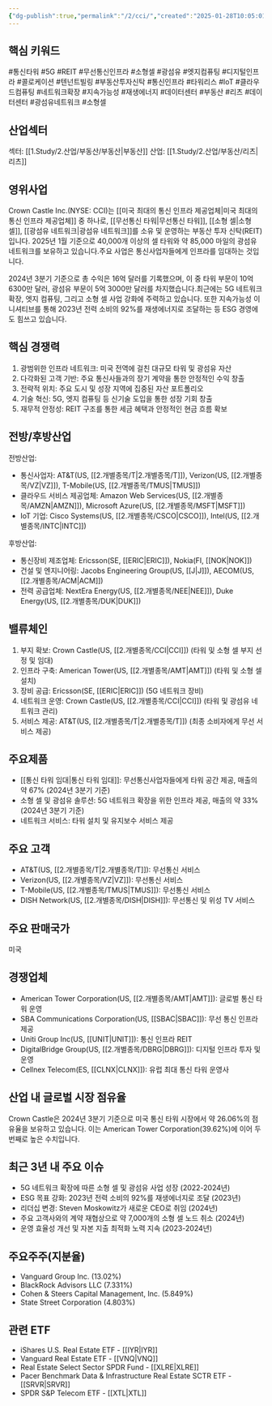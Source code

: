 ```yaml
---
{"dg-publish":true,"permalink":"/2/cci/","created":"2025-01-28T10:05:01.132+09:00","updated":"2025-07-29T21:37:04.455+09:00"}
---
```


## 핵심 키워드

#통신타워 #5G #REIT #무선통신인프라 #소형셀 #광섬유 #엣지컴퓨팅 #디지털인프라 #콜로케이션 #텐넌트빌링 #부동산투자신탁 #통신인프라 #타워리스 #IoT #클라우드컴퓨팅 #네트워크확장 #지속가능성 #재생에너지 #데이터센터 #부동산 #리츠 #데이터센터 #광섬유네트워크 #소형셀 

## 산업섹터

섹터: [[1.Study/2.산업/부동산/부동산\|부동산]]
산업: [[1.Study/2.산업/부동산/리츠\|리츠]]

## 영위사업

Crown Castle Inc.(NYSE: CCI)는 [[미국 최대의 통신 인프라 제공업체\|미국 최대의 통신 인프라 제공업체]] 중 하나로, [[무선통신 타워\|무선통신 타워]], [[소형 셀\|소형 셀]], [[광섬유 네트워크\|광섬유 네트워크]]를 소유 및 운영하는 부동산 투자 신탁(REIT)입니다. 2025년 1월 기준으로 40,000개 이상의 셀 타워와 약 85,000 마일의 광섬유 네트워크를 보유하고 있습니다.주요 사업은 통신사업자들에게 인프라를 임대하는 것입니다. 

2024년 3분기 기준으로 총 수익은 16억 달러를 기록했으며, 이 중 타워 부문이 10억 6300만 달러, 광섬유 부문이 5억 3000만 달러를 차지했습니다.최근에는 5G 네트워크 확장, 엣지 컴퓨팅, 그리고 소형 셀 사업 강화에 주력하고 있습니다. 또한 지속가능성 이니셔티브를 통해 2023년 전력 소비의 92%를 재생에너지로 조달하는 등 ESG 경영에도 힘쓰고 있습니다.

## 핵심 경쟁력

1. 광범위한 인프라 네트워크: 미국 전역에 걸친 대규모 타워 및 광섬유 자산
2. 다각화된 고객 기반: 주요 통신사들과의 장기 계약을 통한 안정적인 수익 창출
3. 전략적 위치: 주요 도시 및 성장 지역에 집중된 자산 포트폴리오
4. 기술 혁신: 5G, 엣지 컴퓨팅 등 신기술 도입을 통한 성장 기회 창출
5. 재무적 안정성: REIT 구조를 통한 세금 혜택과 안정적인 현금 흐름 확보

## 전방/후방산업

전방산업:

- 통신사업자: AT&T(US, [[2.개별종목/T\|2.개별종목/T]]), Verizon(US, [[2.개별종목/VZ\|VZ]]), T-Mobile(US, [[2.개별종목/TMUS\|TMUS]])
- 클라우드 서비스 제공업체: Amazon Web Services(US, [[2.개별종목/AMZN\|AMZN]]), Microsoft Azure(US, [[2.개별종목/MSFT\|MSFT]])
- IoT 기업: Cisco Systems(US, [[2.개별종목/CSCO\|CSCO]]), Intel(US, [[2.개별종목/INTC\|INTC]])

후방산업:

- 통신장비 제조업체: Ericsson(SE, [[ERIC\|ERIC]]), Nokia(FI, [[NOK\|NOK]])
- 건설 및 엔지니어링: Jacobs Engineering Group(US, [[J\|J]]), AECOM(US, [[2.개별종목/ACM\|ACM]])
- 전력 공급업체: NextEra Energy(US, [[2.개별종목/NEE\|NEE]]), Duke Energy(US, [[2.개별종목/DUK\|DUK]])

## 밸류체인

1. 부지 확보: Crown Castle(US, [[2.개별종목/CCI\|CCI]]) (타워 및 소형 셀 부지 선정 및 임대)
2. 인프라 구축: American Tower(US, [[2.개별종목/AMT\|AMT]]) (타워 및 소형 셀 설치)
3. 장비 공급: Ericsson(SE, [[ERIC\|ERIC]]) (5G 네트워크 장비)
4. 네트워크 운영: Crown Castle(US, [[2.개별종목/CCI\|CCI]]) (타워 및 광섬유 네트워크 관리)
5. 서비스 제공: AT&T(US, [[2.개별종목/T\|2.개별종목/T]]) (최종 소비자에게 무선 서비스 제공)

## 주요제품

- [[통신 타워 임대\|통신 타워 임대]]: 무선통신사업자들에게 타워 공간 제공, 매출의 약 67% (2024년 3분기 기준)
- 소형 셀 및 광섬유 솔루션: 5G 네트워크 확장을 위한 인프라 제공, 매출의 약 33% (2024년 3분기 기준)
- 네트워크 서비스: 타워 설치 및 유지보수 서비스 제공

## 주요 고객

- AT&T(US, [[2.개별종목/T\|2.개별종목/T]]): 무선통신 서비스
- Verizon(US, [[2.개별종목/VZ\|VZ]]): 무선통신 서비스
- T-Mobile(US, [[2.개별종목/TMUS\|TMUS]]): 무선통신 서비스
- DISH Network(US, [[2.개별종목/DISH\|DISH]]): 무선통신 및 위성 TV 서비스

## 주요 판매국가

미국

## 경쟁업체

- American Tower Corporation(US, [[2.개별종목/AMT\|AMT]]): 글로벌 통신 타워 운영
- SBA Communications Corporation(US, [[SBAC\|SBAC]]): 무선 통신 인프라 제공
- Uniti Group Inc(US, [[UNIT\|UNIT]]): 통신 인프라 REIT
- DigitalBridge Group(US, [[2.개별종목/DBRG\|DBRG]]): 디지털 인프라 투자 및 운영
- Cellnex Telecom(ES, [[CLNX\|CLNX]]): 유럽 최대 통신 타워 운영사

## 산업 내 글로벌 시장 점유율

Crown Castle은 2024년 3분기 기준으로 미국 통신 타워 시장에서 약 26.06%의 점유율을 보유하고 있습니다. 이는 American Tower Corporation(39.62%)에 이어 두 번째로 높은 수치입니다.

## 최근 3년 내 주요 이슈

- 5G 네트워크 확장에 따른 소형 셀 및 광섬유 사업 성장 (2022-2024년)
- ESG 목표 강화: 2023년 전력 소비의 92%를 재생에너지로 조달 (2023년)
- 리더십 변경: Steven Moskowitz가 새로운 CEO로 취임 (2024년)
- 주요 고객사와의 계약 재협상으로 약 7,000개의 소형 셀 노드 취소 (2024년)
- 운영 효율성 개선 및 자본 지출 최적화 노력 지속 (2023-2024년)

## 주요주주(지분율)

- Vanguard Group Inc. (13.02%)
- BlackRock Advisors LLC (7.331%)
- Cohen & Steers Capital Management, Inc. (5.849%)
- State Street Corporation (4.803%)

## 관련 ETF

- iShares U.S. Real Estate ETF - [[IYR\|IYR]]
- Vanguard Real Estate ETF - [[VNQ\|VNQ]]
- Real Estate Select Sector SPDR Fund - [[XLRE\|XLRE]]
- Pacer Benchmark Data & Infrastructure Real Estate SCTR ETF - [[SRVR\|SRVR]]
- SPDR S&P Telecom ETF - [[XTL\|XTL]]